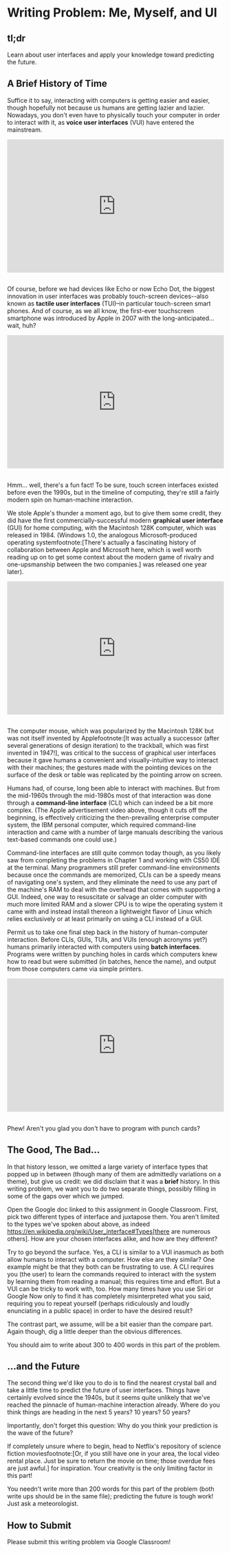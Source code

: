 
# Writing Problem: Me, Myself, and UI

## tl;dr

Learn about user interfaces and apply your knowledge toward predicting the future.

## A Brief History of Time

Suffice it to say, interacting with computers is getting easier and easier, though hopefully not because us humans are getting lazier and lazier. Nowadays, you don't even have to physically touch your computer in order to interact with it, as **voice user interfaces** (VUI) have entered the mainstream.


<style type="text/css">
.iframe_container {
	position: relative;
	padding-bottom: 56.25%; 
	padding-top: 25px;
	height: 0;
	margin-bottom: 30px;
}

.iframe_container iframe {
	position: absolute;
	top: 0;
	left: 0;
	width: 100%;
	height: 100%;
}
</style>

<div class="iframe_container">
  <iframe src="https://www.youtube.com/embed/DrdN8UWD_mk?modestbranding=1&amp;rel=0&amp;showinfo=0" frameborder="0" allow="accelerometer; autoplay; encrypted-media; gyroscope; picture-in-picture" allowfullscreen=""> </iframe>
</div>

Of course, before we had devices like Echo or now Echo Dot, the biggest innovation in user interfaces was probably touch-screen devices--also known as **tactile user interfaces** (TUI)&ndash;in particular touch-screen smart phones. And of course, as we all know, the first-ever touchscreen smartphone was introduced by Apple in 2007 with the long-anticipated... wait, huh?

<div class="iframe_container">
  <iframe src="https://www.youtube.com/embed/XD_mLPIV_GE?modestbranding=1&amp;rel=0&amp;showinfo=0" frameborder="0" allow="accelerometer; autoplay; encrypted-media; gyroscope; picture-in-picture" allowfullscreen=""> </iframe>
</div>

Hmm... well, there's a fun fact! To be sure, touch screen interfaces existed before even the 1990s, but in the timeline of computing, they're still a fairly modern spin on human-machine interaction.

We stole Apple's thunder a moment ago, but to give them some credit, they did have the first commercially-successful modern **graphical user interface** (GUI) for home computing, with the Macintosh 128K computer, which was released in 1984. (Windows 1.0, the analogous Microsoft-produced operating systemfootnote:[There's actually a fascinating history of collaboration between Apple and Microsoft here, which is well worth reading up on to get some context about the modern game of rivalry and one-upsmanship between the two companies.] was released one year later).


<div class="iframe_container">
  <iframe src="https://www.youtube.com/embed/AyuuqsGoXys?modestbranding=1&amp;rel=0&amp;showinfo=0" frameborder="0" allow="accelerometer; autoplay; encrypted-media; gyroscope; picture-in-picture" allowfullscreen=""> </iframe>
</div>

The computer mouse, which was popularized by the Macintosh 128K but was not itself invented by Applefootnote:[It was actually a successor (after several generations of design iteration) to the trackball, which was first invented in 1947!], was critical to the success of graphical user interfaces because it gave humans a convenient and visually-intuitive way to interact with their machines; the gestures made with the pointing devices on the surface of the desk or table was replicated by the pointing arrow on screen.

Humans had, of course, long been able to interact with machines. But from the mid-1960s through the mid-1980s most of that interaction was done through a **command-line interface** (CLI) which can indeed be a bit more complex. (The Apple advertisement video above, though it cuts off the beginning, is effectively criticizing the then-prevailing enterprise computer system, the IBM personal computer, which required command-line interaction and came with a number of large manuals describing the various text-based commands one could use.)

Command-line interfaces are still quite common today though, as you likely saw from completing the problems in Chapter 1 and working with CS50 IDE at the terminal. Many programmers still prefer command-line environments because once the commands are memorized, CLIs can be a speedy means of navigating one's system, and they eliminate the need to use any part of the machine's RAM to deal with the overhead that comes with supporting a GUI. Indeed, one way to resuscitate or salvage an older computer with much more limited RAM and a slower CPU is to wipe the operating system it came with and instead install thereon a lightweight flavor of Linux which relies exclusively or at least primarily on using a CLI instead of a GUI.

Permit us to take one final step back in the history of human-computer interaction. Before CLIs, GUIs, TUIs, and VUIs (enough acronyms yet?) humans primarily interacted with computers using **batch interfaces**. Programs were written by punching holes in cards which computers knew how to read but were submitted (in batches, hence the name), and output from those computers came via simple printers.

<div class="iframe_container">
  <iframe src="https://www.youtube.com/embed/oaVwzYN6BP4?modestbranding=1&amp;rel=0&amp;showinfo=0" frameborder="0" allow="accelerometer; autoplay; encrypted-media; gyroscope; picture-in-picture" allowfullscreen=""> </iframe>
</div>

Phew! Aren't you glad you don't have to program with punch cards?

## The Good, The Bad...

In that history lesson, we omitted a large variety of interface types that popped up in between (though many of them are admittedly variations on a theme), but give us credit: we did disclaim that it was a __brief__ history. In this writing problem, we want you to do two separate things, possibly filling in some of the gaps over which we jumped.

Open the Google doc linked to this assignment in Google Classroom. First, pick two different types of interface and juxtapose them. You aren't limited to the types we've spoken about above, as indeed https://en.wikipedia.org/wiki/User_interface#Types[there are numerous others]. How are your chosen interfaces alike, and how are they different?

Try to go beyond the surface. Yes, a CLI is similar to a VUI inasmuch as both allow humans to interact with a computer. How else are they similar? One example might be that they both can be frustrating to use. A CLI requires you (the user) to learn the commands required to interact with the system by learning them from reading a manual; this requires time and effort. But a VUI can be tricky to work with, too. How many times have you use Siri or Google Now only to find it has completely misinterpreted what you said, requiring you to repeat yourself (perhaps ridiculously and loudly enunciating in a public space) in order to have the desired result?

The contrast part, we assume, will be a bit easier than the compare part. Again though, dig a little deeper than the obvious differences.

You should aim to write about 300 to 400 words in this part of the problem.

## ...and the Future

The second thing we'd like you to do is to find the nearest crystal ball and take a little time to predict the future of user interfaces. Things have certainly evolved since the 1940s, but it seems quite unlikely that we've reached the pinnacle of human-machine interaction already. Where do you think things are heading in the next 5 years? 10 years? 50 years?

Importantly, don't forget this question: Why do you think your prediction is the wave of the future?

If completely unsure where to begin, head to Netflix's repository of science fiction moviesfootnote:[Or, if you still have one in your area, the local video rental place. Just be sure to return the movie on time; those overdue fees are just awful.] for inspiration. Your creativity is the only limiting factor in this part!

You needn't write more than 200 words for this part of the problem (both write ups should be in the same file); predicting the future is tough work! Just ask a meteorologist.

## How to Submit

Please submit this writing problem via Google Classroom!
